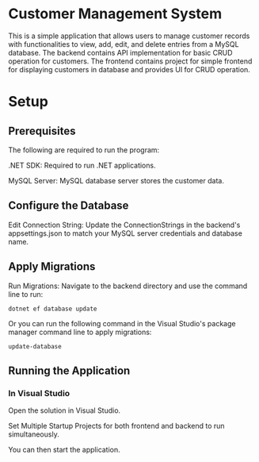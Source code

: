 # Customer Management System
This is a simple application that allows users to manage customer records with functionalities to view, add, edit, and delete entries from a MySQL database. The backend contains API implementation for basic CRUD operation for customers. The frontend contains project for simple frontend for displaying customers in database and provides UI for CRUD operation.



# Setup
## Prerequisites
The following are required to run the program:

.NET SDK: Required to run .NET applications.

MySQL Server: MySQL database server stores the customer data.

## Configure the Database
Edit Connection String: Update the ConnectionStrings in the backend's appsettings.json to match your MySQL server credentials and database name.
## Apply Migrations
Run Migrations: Navigate to the backend directory and use the command line to run:
```
dotnet ef database update
```
Or you can run the following command in the Visual Studio's package manager command line to apply migrations:
```
update-database
```
## Running the Application
### In Visual Studio
  Open the solution in Visual Studio.
  
  Set Multiple Startup Projects for both frontend and backend to run simultaneously.
  
  You can then start the application.
